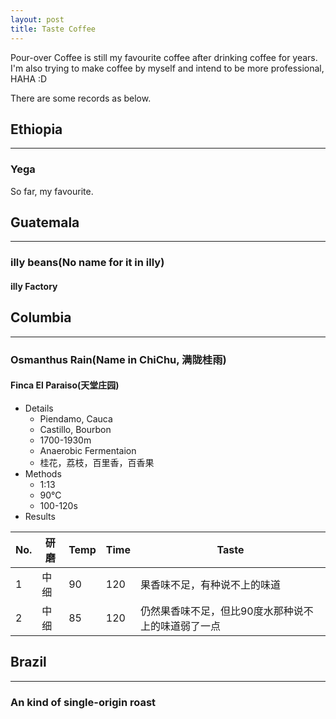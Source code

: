 ```yaml
---
layout: post
title: Taste Coffee
---
```



Pour-over Coffee is still my favourite coffee after drinking coffee for years.  
I'm also trying to make coffee by myself and intend to be more professional, HAHA :D

There are some records as below.


## Ethiopia
---
### Yega
So far, my favourite.


## Guatemala
---
### illy beans(No name for it in illy)
#### illy Factory


## Columbia
---
### Osmanthus Rain(Name in ChiChu, 满陇桂雨)
#### Finca El Paraiso(天堂庄园)
- Details
    - Piendamo, Cauca
    - Castillo, Bourbon
    - 1700-1930m
    - Anaerobic Fermentaion
    - 桂花，荔枝，百里香，百香果
- Methods
    - 1:13
    - 90°C
    - 100-120s
- Results

No. | 研磨 | Temp | Time | Taste                          
--- | ---- | ---- | ---- | ---
1   | 中细 | 90   | 120  | 果香味不足，有种说不上的味道
2   | 中细 | 85   | 120  | 仍然果香味不足，但比90度水那种说不上的味道弱了一点


## Brazil
---
### An kind of single-origin roast

